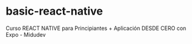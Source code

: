 # basic-react-native
Curso REACT NATIVE para Principiantes + Aplicación DESDE CERO con Expo - Midudev
